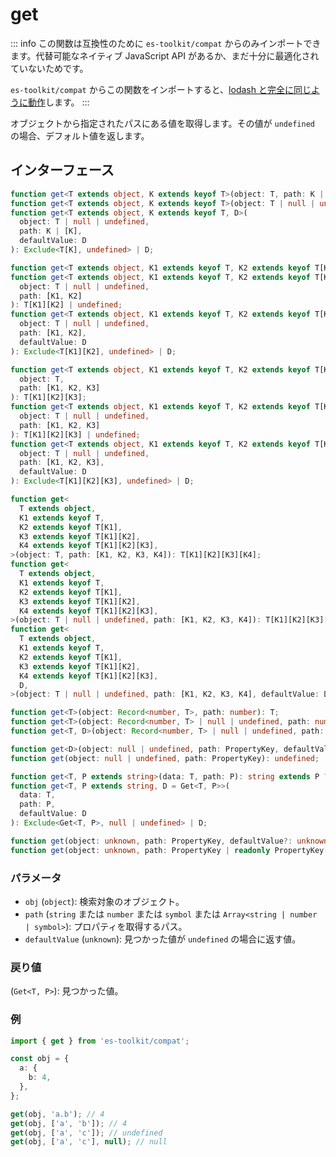 # get

::: info
この関数は互換性のために `es-toolkit/compat` からのみインポートできます。代替可能なネイティブ JavaScript API があるか、まだ十分に最適化されていないためです。

`es-toolkit/compat` からこの関数をインポートすると、[lodash と完全に同じように動作](../../../compatibility.md)します。
:::

オブジェクトから指定されたパスにある値を取得します。その値が `undefined` の場合、デフォルト値を返します。

## インターフェース

```typescript
function get<T extends object, K extends keyof T>(object: T, path: K | [K]): T[K];
function get<T extends object, K extends keyof T>(object: T | null | undefined, path: K | [K]): T[K] | undefined;
function get<T extends object, K extends keyof T, D>(
  object: T | null | undefined,
  path: K | [K],
  defaultValue: D
): Exclude<T[K], undefined> | D;

function get<T extends object, K1 extends keyof T, K2 extends keyof T[K1]>(object: T, path: [K1, K2]): T[K1][K2];
function get<T extends object, K1 extends keyof T, K2 extends keyof T[K1]>(
  object: T | null | undefined,
  path: [K1, K2]
): T[K1][K2] | undefined;
function get<T extends object, K1 extends keyof T, K2 extends keyof T[K1], D>(
  object: T | null | undefined,
  path: [K1, K2],
  defaultValue: D
): Exclude<T[K1][K2], undefined> | D;

function get<T extends object, K1 extends keyof T, K2 extends keyof T[K1], K3 extends keyof T[K1][K2]>(
  object: T,
  path: [K1, K2, K3]
): T[K1][K2][K3];
function get<T extends object, K1 extends keyof T, K2 extends keyof T[K1], K3 extends keyof T[K1][K2]>(
  object: T | null | undefined,
  path: [K1, K2, K3]
): T[K1][K2][K3] | undefined;
function get<T extends object, K1 extends keyof T, K2 extends keyof T[K1], K3 extends keyof T[K1][K2], D>(
  object: T | null | undefined,
  path: [K1, K2, K3],
  defaultValue: D
): Exclude<T[K1][K2][K3], undefined> | D;

function get<
  T extends object,
  K1 extends keyof T,
  K2 extends keyof T[K1],
  K3 extends keyof T[K1][K2],
  K4 extends keyof T[K1][K2][K3],
>(object: T, path: [K1, K2, K3, K4]): T[K1][K2][K3][K4];
function get<
  T extends object,
  K1 extends keyof T,
  K2 extends keyof T[K1],
  K3 extends keyof T[K1][K2],
  K4 extends keyof T[K1][K2][K3],
>(object: T | null | undefined, path: [K1, K2, K3, K4]): T[K1][K2][K3][K4] | undefined;
function get<
  T extends object,
  K1 extends keyof T,
  K2 extends keyof T[K1],
  K3 extends keyof T[K1][K2],
  K4 extends keyof T[K1][K2][K3],
  D,
>(object: T | null | undefined, path: [K1, K2, K3, K4], defaultValue: D): Exclude<T[K1][K2][K3][K4], undefined> | D;

function get<T>(object: Record<number, T>, path: number): T;
function get<T>(object: Record<number, T> | null | undefined, path: number): T | undefined;
function get<T, D>(object: Record<number, T> | null | undefined, path: number, defaultValue: D): T | D;

function get<D>(object: null | undefined, path: PropertyKey, defaultValue: D): D;
function get(object: null | undefined, path: PropertyKey): undefined;

function get<T, P extends string>(data: T, path: P): string extends P ? any : Get<T, P>;
function get<T, P extends string, D = Get<T, P>>(
  data: T,
  path: P,
  defaultValue: D
): Exclude<Get<T, P>, null | undefined> | D;

function get(object: unknown, path: PropertyKey, defaultValue?: unknown): any;
function get(object: unknown, path: PropertyKey | readonly PropertyKey[], defaultValue?: unknown): any;
```

### パラメータ

- `obj` (`object`): 検索対象のオブジェクト。
- `path` (`string` または `number` または `symbol` または `Array<string | number | symbol>`): プロパティを取得するパス。
- `defaultValue` (`unknown`): 見つかった値が `undefined` の場合に返す値。

### 戻り値

(`Get<T, P>`): 見つかった値。

### 例

```typescript
import { get } from 'es-toolkit/compat';

const obj = {
  a: {
    b: 4,
  },
};

get(obj, 'a.b'); // 4
get(obj, ['a', 'b']); // 4
get(obj, ['a', 'c']); // undefined
get(obj, ['a', 'c'], null); // null
```
